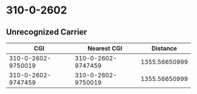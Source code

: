 # 310-0-2602
## Unrecognized Carrier


| CGI | Nearest CGI | Distance |
|-----|-------------|----------|
| 310-0-2602-9750019 | 310-0-2602-9747459 | 1355.56650999 |
| 310-0-2602-9747459 | 310-0-2602-9750019 | 1355.56650999 |
